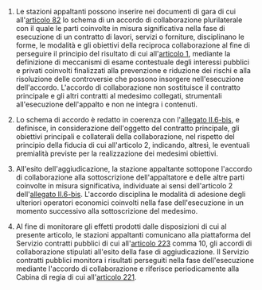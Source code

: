 1. Le stazioni appaltanti possono inserire nei documenti di gara di cui all'[articolo 82](/index.html?article=articolo-82&version=1) lo schema di un accordo di collaborazione plurilaterale con il quale le parti coinvolte in misura significativa nella fase di esecuzione di un contratto di lavori, servizi o forniture, disciplinano le forme, le modalità e gli obiettivi della reciproca collaborazione al fine di perseguire il principio del risultato di cui all'[articolo 1](/index.html?article=articolo-1&version=1), mediante la definizione di meccanismi di esame contestuale degli interessi pubblici e privati coinvolti finalizzati alla prevenzione e riduzione dei rischi e alla risoluzione delle controversie che possono insorgere nell'esecuzione dell'accordo. L'accordo di collaborazione non sostituisce il contratto principale e gli altri contratti al medesimo collegati, strumentali all'esecuzione dell'appalto e non ne integra i contenuti.

2. Lo schema di accordo è redatto in coerenza con l'[allegato II.6-bis](/index.html?section=attachment-2-6-bis&version=2), e definisce, in considerazione dell'oggetto del contratto principale, gli obiettivi principali e collaterali della collaborazione, nel rispetto del principio della fiducia di cui all'articolo 2, indicando, altresì, le eventuali premialità previste per la realizzazione dei medesimi obiettivi.

3. All'esito dell'aggiudicazione, la stazione appaltante sottopone l'accordo di collaborazione alla sottoscrizione dell'appaltatore e delle altre parti coinvolte in misura significativa, individuate ai sensi dell'articolo 2 dell'[allegato II.6-bis](/index.html?section=attachment-2-6-bis&version=2). L'accordo disciplina le modalità di adesione degli ulteriori operatori economici coinvolti nella fase dell'esecuzione in un momento successivo alla sottoscrizione del medesimo.

4. Al fine di monitorare gli effetti prodotti dalle disposizioni di cui al presente articolo, le stazioni appaltanti comunicano alla piattaforma del Servizio contratti pubblici di cui all'[articolo 223](/index.html?article=articolo-223&version=2) comma 10, gli accordi di collaborazione stipulati all'esito della fase di aggiudicazione. Il Servizio contratti pubblici monitora i risultati perseguiti nella fase dell'esecuzione mediante l'accordo di collaborazione e riferisce periodicamente alla Cabina di regia di cui all'[articolo 221](/index.html?article=articolo-221&version=2).
